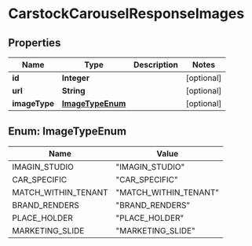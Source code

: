 

# CarstockCarouselResponseImages


## Properties

| Name | Type | Description | Notes |
|------------ | ------------- | ------------- | -------------|
|**id** | **Integer** |  |  [optional] |
|**url** | **String** |  |  [optional] |
|**imageType** | [**ImageTypeEnum**](#ImageTypeEnum) |  |  [optional] |



## Enum: ImageTypeEnum

| Name | Value |
|---- | -----|
| IMAGIN_STUDIO | &quot;IMAGIN_STUDIO&quot; |
| CAR_SPECIFIC | &quot;CAR_SPECIFIC&quot; |
| MATCH_WITHIN_TENANT | &quot;MATCH_WITHIN_TENANT&quot; |
| BRAND_RENDERS | &quot;BRAND_RENDERS&quot; |
| PLACE_HOLDER | &quot;PLACE_HOLDER&quot; |
| MARKETING_SLIDE | &quot;MARKETING_SLIDE&quot; |



